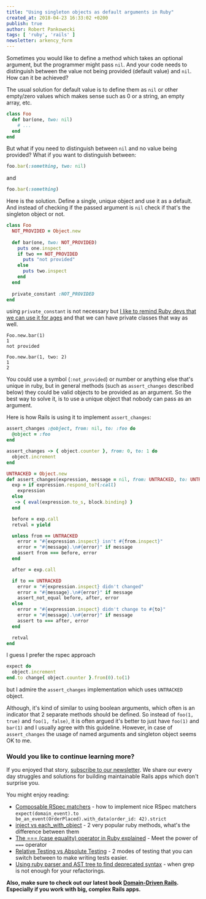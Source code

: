 ```yaml
---
title: "Using singleton objects as default arguments in Ruby"
created_at: 2018-04-23 16:33:02 +0200
publish: true
author: Robert Pankowecki
tags: [ 'ruby', 'rails' ]
newsletter: arkency_form
---
```


Sometimes you would like to define a method which takes an optional argument, but the programmer might pass `nil`. And your code needs to distinguish between the value not being provided (default value) and `nil`. How can it be achieved?

<!-- more -->

The usual solution for default value is to define them as `nil` or other empty/zero values which makes sense such as 0 or a string, an empty array, etc. 

```ruby
class Foo
  def bar(one, two: nil)
    # ...
  end
end
```

But what if you need to distinguish between `nil` and no value being provided? What if you want to distinguish between:

```ruby
foo.bar(:something, two: nil)
```

and

```ruby
foo.bar(:something)
```

Here is the solution. Define a single, unique object and use it as a default. And instead of checking if the passed argument is `nil` check if that's the singleton object or not.

```ruby
class Foo
  NOT_PROVIDED = Object.new
  
  def bar(one, two: NOT_PROVIDED)
    puts one.inspect
    if two == NOT_PROVIDED
      puts "not provided"
    else
      puts two.inspect
    end
  end
  
  private_constant :NOT_PROVIDED
end
```

using `private_constant` is not necessary but [I like to remind Ruby devs that we can use it for ages](https://blog.arkency.com/2016/02/private-classes-in-ruby/) and that we can have private classes that way as well. 

```
Foo.new.bar(1)
1
not provided

Foo.new.bar(1, two: 2)
1
2
```

You could use a symbol (`:not_provided`) or number or anything else that's unique in ruby, but in general methods (such as `assert_changes` described below) they could be valid objects to be provided as an argument. So the best way to solve it, is to use a unique object that nobody can pass as an argument. 

Here is how Rails is using it to implement `assert_changes`:

```ruby
assert_changes :@object, from: nil, to: :foo do
  @object = :foo
end

assert_changes -> { object.counter }, from: 0, to: 1 do
  object.increment
end
```

```ruby
UNTRACKED = Object.new
def assert_changes(expression, message = nil, from: UNTRACKED, to: UNTRACKED, &block)
  exp = if expression.respond_to?(:call)
    expression
  else
   -> { eval(expression.to_s, block.binding) }
  end

  before = exp.call
  retval = yield

  unless from == UNTRACKED
    error = "#{expression.inspect} isn't #{from.inspect}"
    error = "#{message}.\n#{error}" if message
    assert from === before, error
  end

  after = exp.call

  if to == UNTRACKED
    error = "#{expression.inspect} didn't changed"
    error = "#{message}.\n#{error}" if message
    assert_not_equal before, after, error
  else
    error = "#{expression.inspect} didn't change to #{to}"
    error = "#{message}.\n#{error}" if message
    assert to === after, error
  end

  retval
end
```

I guess I prefer the rspec approach

```ruby
expect do
  object.increment
end.to change{ object.counter }.from(0).to(1)
```

but I admire the `assert_changes` implementation which uses `UNTRACKED` object.

Although, it's kind of similar to using boolean arguments, which often is an indicator that 2 separate methods should be defined. So instead of `foo(1, true)` and `foo(1, false)`, it is often argued it's better to just have `foo(1)` and `bar(1)` and I usually agree with this guideline. However, in case of `assert_changes` the usage of named arguments and singleton object seems OK to me.

### Would you like to continue learning more?

If you enjoyed that story, [subscribe to our newsletter](http://arkency.com/newsletter). We share our every day struggles and solutions for building maintainable Rails apps which don't surprise you.

You might enjoy reading:

* [Composable RSpec matchers](/composable-rspec-matchers/) - how to implement nice RSpec matchers `expect(domain_event).to be_an_event(OrderPlaced).with_data(order_id: 42).strict`
* [inject vs each_with_object](/inject-vs-each-with-object/) - 2 very popular ruby methods, what's the difference between them
* [The === (case equality) operator in Ruby explained](/the-equals-equals-equals-case-equality-operator-in-ruby/) - Meet the power of `===` operator
* [Relative Testing vs Absolute Testing](/relative-testing-vs-absolute-testing/) - 2 modes of testing that you can switch between to make writing tests easier.
* [Using ruby parser and AST tree to find deprecated syntax](/using-ruby-parser-and-ast-tree-to-find-deprecated-syntax/) - when grep is not enough for your refactorings.


**Also, make sure to check out our latest book [Domain-Driven Rails](/domain-driven-rails/). Especially if you work with big, complex Rails apps.**
